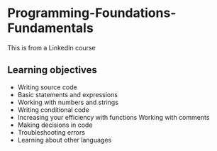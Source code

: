 # Programming-Foundations-Fundamentals

This is from a LinkedIn course

## Learning objectives

- Writing source code
- Basic statements and expressions
- Working with numbers and strings
- Writing conditional code
- Increasing your efficiency with functions Working with comments
- Making decisions in code
- Troubleshooting errors
- Learning about other languages
